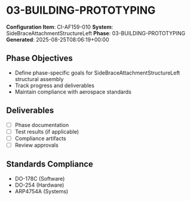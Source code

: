 # 03-BUILDING-PROTOTYPING

**Configuration Item**: CI-AF159-010
**System**: SideBraceAttachmentStructureLeft
**Phase**: 03-BUILDING-PROTOTYPING
**Generated**: 2025-08-25T08:06:19+00:00

## Phase Objectives
- Define phase-specific goals for SideBraceAttachmentStructureLeft structural assembly
- Track progress and deliverables
- Maintain compliance with aerospace standards

## Deliverables
- [ ] Phase documentation
- [ ] Test results (if applicable)
- [ ] Compliance artifacts
- [ ] Review approvals

## Standards Compliance
- DO-178C (Software)
- DO-254 (Hardware)
- ARP4754A (Systems)

